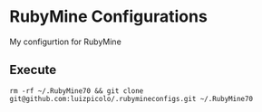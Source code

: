# RubyMine Configurations

My configurtion for RubyMine

## Execute

    rm -rf ~/.RubyMine70 && git clone git@github.com:luizpicolo/.rubymineconfigs.git ~/.RubyMine70

